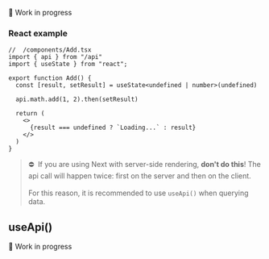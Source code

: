 🚧 Work in progress

### React example

```tsx
//  /components/Add.tsx
import { api } from "/api"
import { useState } from "react";

export function Add() {
  const [result, setResult] = useState<undefined | number>(undefined)

  api.math.add(1, 2).then(setResult)

  return (
    <>
      {result === undefined ? `Loading...` : result}
    </>
  )
}
```

> ⛔️&nbsp; If you are using Next with server-side rendering, **don't do this**! The api call will happen twice: first on the server and then on the client.<br><br>For this reason, it is recommended to use `useApi()` when querying data.

## useApi()

🚧 Work in progress
